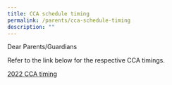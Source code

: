 ```yaml
---
title: CCA schedule timing
permalink: /parents/cca-schedule-timing
description: ""
---
```

Dear Parents/Guardians  
  
Refer to the link below for the respective CCA timings.  
  
[2022 CCA timing](https://drive.google.com/file/d/1t5z0yo78-AnnEo6UNfHKMNi0L2vEYGVD/view)